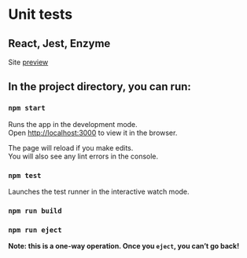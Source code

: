 # Unit tests

## React, Jest, Enzyme

Site [preview](https://nervous-euclid-1f515f.netlify.com/)

## In the project directory, you can run:

### `npm start`

Runs the app in the development mode.<br>
Open [http://localhost:3000](http://localhost:3000) to view it in the browser.

The page will reload if you make edits.<br>
You will also see any lint errors in the console.

### `npm test`

Launches the test runner in the interactive watch mode.<br>

### `npm run build`

### `npm run eject`

**Note: this is a one-way operation. Once you `eject`, you can’t go back!**
